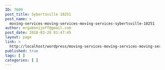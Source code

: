 ```yaml
---
ID: 7609
post_title: Sybertsville 18251
post_name: >
  moving-services-moving-services-moving-services-sybertsville-18251
author: mrgabonijeff@gmail.com
post_date: 2018-03-28 01:47:45
layout: page
link: >
  http://localhost/wordpress/moving-services-moving-services-moving-services-sybertsville-18251/
published: true
tags: [ ]
categories: [ ]
---
```

